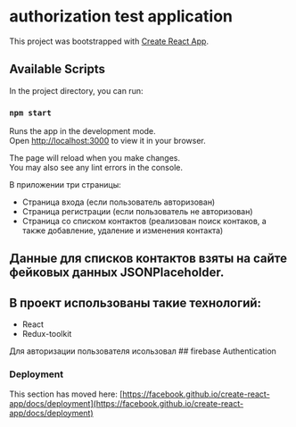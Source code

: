 # authorization test application

This project was bootstrapped with [Create React App](https://github.com/facebook/create-react-app).

## Available Scripts

In the project directory, you can run:

### `npm start`

Runs the app in the development mode.\
Open [http://localhost:3000](http://localhost:3000) to view it in your browser.

The page will reload when you make changes.\
You may also see any lint errors in the console.

В приложении три страницы:
* Страница входа (если пользователь авторизован)
* Страница регистрации (если пользователь не авторизован)
* Страница со списком контактов (реализован поиск контаков, а также добавление, удаление и изменения контакта)

## Данные для списков контактов взяты на сайте фейковых данных JSONPlaceholder.

## В проект использованы такие технологий:
* React
* Redux-toolkit

Для авторизации пользователя исользовал ## firebase Authentication

### Deployment

This section has moved here: [https://facebook.github.io/create-react-app/docs/deployment](https://facebook.github.io/create-react-app/docs/deployment)

